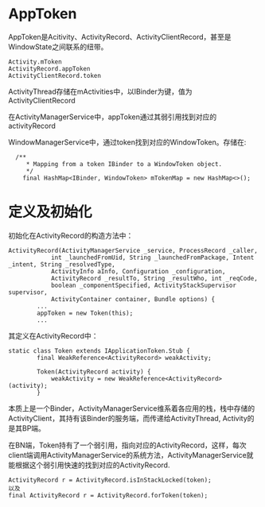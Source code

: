 AppToken
====


AppToken是Acitivity、ActivityRecord、ActivityClientRecord，甚至是WindowState之间联系的纽带。

```
Activity.mToken
ActivityRecord.appToken
ActivityClientRecord.token
```

ActivityThread存储在mActivities中，以IBinder为键，值为ActivityClientRecord

在ActivityManagerService中，appToken通过其弱引用找到对应的activityRecord

WindowManagerService中，通过token找到对应的WindowToken。存储在:

```
  /**
     * Mapping from a token IBinder to a WindowToken object.
     */
    final HashMap<IBinder, WindowToken> mTokenMap = new HashMap<>();
```

# 定义及初始化
初始化在ActivityRecord的构造方法中：

```
ActivityRecord(ActivityManagerService _service, ProcessRecord _caller,
            int _launchedFromUid, String _launchedFromPackage, Intent _intent, String _resolvedType,
            ActivityInfo aInfo, Configuration _configuration,
            ActivityRecord _resultTo, String _resultWho, int _reqCode,
            boolean _componentSpecified, ActivityStackSupervisor supervisor,
            ActivityContainer container, Bundle options) {
		...
        appToken = new Token(this);
        ...
```

其定义在ActivityRecord中：

```
static class Token extends IApplicationToken.Stub {
        final WeakReference<ActivityRecord> weakActivity;

        Token(ActivityRecord activity) {
            weakActivity = new WeakReference<ActivityRecord>(activity);
        }
```

本质上是一个Binder，ActivityManagerService维系着各应用的栈，栈中存储的ActivityClient，其持有该Binder的服务端，而传递给ActivityThread, Activity的是其BP端。

在BN端，Token持有了一个弱引用，指向对应的ActivityRecord，这样，每次client端调用ActivityManagerService的系统方法，ActivityManagerService就能根据这个弱引用快速的找到对应的ActivityRecord.

```
ActivityRecord r = ActivityRecord.isInStackLocked(token);
以及
final ActivityRecord r = ActivityRecord.forToken(token);
```


